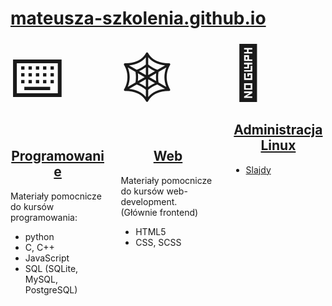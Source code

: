 # [mateusza-szkolenia.github.io](https://mateusza-szkolenia.github.io/)

<nav>

<section>
<div class=ico>⌨️</div>
<h2><a href='Programowanie/'>Programowanie</a></h2>
<p>Materiały pomocnicze do kursów programowania:</p>
<ul>
<li>python</li>
<li>C, C++</li>
<li>JavaScript</li>
<li>SQL (SQLite, MySQL, PostgreSQL)</li>
</ul>
</section>

<section>
<div class=ico>🕸️</div>
<h2><a href='Web/'>Web</a></h2>
<p>Materiały pomocnicze do kursów web-development. (Głównie frontend)</p>
<ul>
<li>HTML5</li>
<li>CSS, SCSS</li>
</ul>
</section>

<section>
<div class=ico>🐧</div>
<h2><a href="Administracja_Linux/">Administracja Linux</a></h2>
<ul>
<li><a href='Slajdy/'>Slajdy</a></li>
</ul>
</section>

</nav>

<style>
nav
{
    display: flex;
    justify-content: space-between;
}

@media (min-height: 680px) {
    nav section
    {
        width: 30%;
    }
}

nav section h2
{
    text-align: center;
}

nav section .ico
{
    font-size: 6em;
}
</style>